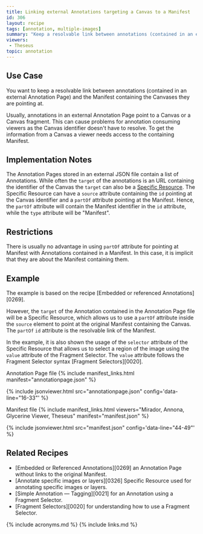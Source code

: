 ```yaml
---
title: Linking external Annotations targeting a Canvas to a Manifest
id: 306
layout: recipe
tags: [annotation, multiple-images]
summary: "Keep a resolvable link between annotations (contained in an external Annotation Page) and the Manifest containing the Canvases they are pointing at."
viewers:
 - Theseus
topic: annotation
---
```


## Use Case
You want to keep a resolvable link between annotations (contained in an external Annotation Page) and the Manifest containing the Canvases they are pointing at.

Usually, annotations in an external Annotation Page point to a Canvas or a Canvas fragment. This can cause problems for annotation consuming viewers as the Canvas identifier doesn't have to resolve. To get the information from a Canvas a viewer needs access to the containing Manifest.

## Implementation Notes

The Annotation Pages stored in an external JSON file contain a list of Annotations.
While often the `target` of the annotations is an URL containing the identifier of the Canvas the `target` can also be a [Specific Resource](https://www.w3.org/TR/annotation-model/#specific-resources).
The Specific Resource can have a `source` attribute containing the `id` pointing at the Canvas identifier and a `partOf` attribute pointing at the Manifest.
Hence, the `partOf` attribute will contain the Manifest identifier in the `id` attribute, while the `type` attribute will be "Manifest".

## Restrictions
There is usually no advantage in using `partOf` attribute for pointing at Manifest with Annotations contained in a Manifest. In this case, it is implicit that they are about the Manifest containing them.


## Example
The example is based on the recipe [Embedded or referenced Annotations][0269].

However, the `target` of the Annotation contained in the Annotation Page file will be a Specific Resource, which allows us to use a `partOf` attribute inside the `source` element to point at the original Manifest containing the Canvas. The `partOf` `id` attribute is the resolvable link of the Manifest.

In the example, it is also shown the usage of the `selector` attribute of the Specific Resource that allows us to select a region of the image using the `value` attribute of the Fragment Selector.
The `value` attribute follows the Fragment Selector syntax [Fragment Selectors][0020].

Annotation Page file
{% include manifest_links.html manifest="annotationpage.json" %}

{% include jsonviewer.html src="annotationpage.json" config='data-line="16-33"' %}

Manifest file
{% include manifest_links.html viewers="Mirador, Annona, Glycerine Viewer, Theseus" manifest="manifest.json" %}

{% include jsonviewer.html src="manifest.json" config='data-line="44-49"' %}

## Related Recipes

* [Embedded or Referenced Annotations][0269] an Annotation Page without links to the original Manifest.
* [Annotate specific images or layers][0326] Specific Resource used for annotating specific images or layers.
* [Simple Annotation — Tagging][0021] for an Annotation using a Fragment Selector.
* [Fragment Selectors][0020] for understanding how to use a Fragment Selector.

{% include acronyms.md %}
{% include links.md %}
